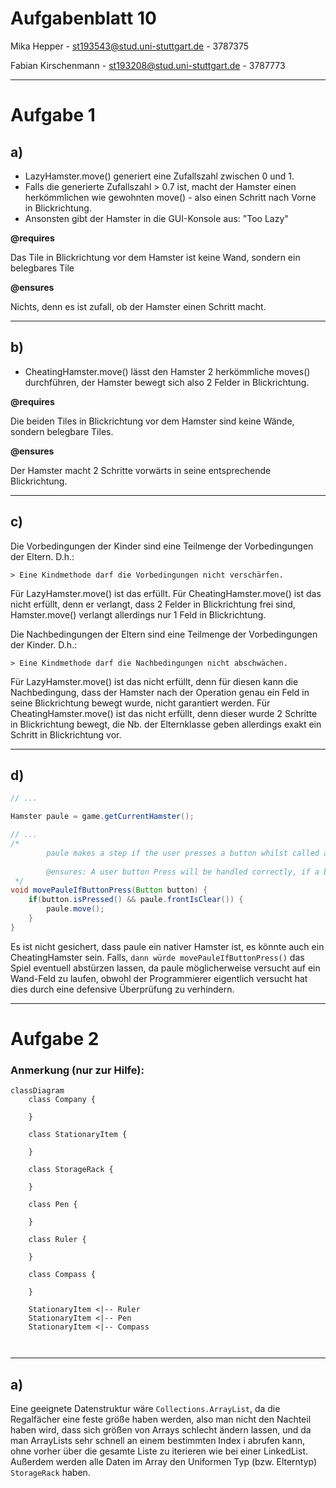 # Aufgabenblatt 10
Mika Hepper - st193543@stud.uni-stuttgart.de - 3787375

Fabian Kirschenmann - st193208@stud.uni-stuttgart.de - 3787773

---

# Aufgabe 1
## a)

- LazyHamster.move() generiert eine Zufallszahl zwischen 0 und 1.
- Falls die generierte Zufallszahl > 0.7 ist, macht der Hamster einen herkömmlichen wie gewohnten move() - also einen Schritt nach Vorne in Blickrichtung.
- Ansonsten gibt der Hamster in die GUI-Konsole aus: "Too Lazy"

**@requires**

Das Tile in Blickrichtung vor dem Hamster ist keine Wand, sondern ein belegbares Tile


**@ensures**

Nichts, denn es ist zufall, ob der Hamster einen Schritt macht.

---

## b)

- CheatingHamster.move() lässt den Hamster 2 herkömmliche moves() durchführen, der Hamster bewegt sich also 2 Felder in Blickrichtung.

**@requires**

Die beiden Tiles in Blickrichtung vor dem Hamster sind keine Wände, sondern belegbare Tiles.

**@ensures**

Der Hamster macht 2 Schritte vorwärts in seine entsprechende Blickrichtung.

---

## c)

Die Vorbedingungen der Kinder sind eine Teilmenge der Vorbedingungen der Eltern.
D.h.:

    > Eine Kindmethode darf die Vorbedingungen nicht verschärfen.

Für LazyHamster.move() ist das erfüllt.
Für CheatingHamster.move() ist das nicht erfüllt, denn er verlangt, dass 2 Felder in Blickrichtung frei sind, Hamster.move() verlangt allerdings nur 1 Feld in Blickrichtung.

Die Nachbedingungen der Eltern sind eine Teilmenge der Vorbedingungen der Kinder.
D.h.:

    > Eine Kindmethode darf die Nachbedingungen nicht abschwächen.

Für LazyHamster.move() ist das nicht erfüllt, denn für diesen kann die Nachbedingung, dass der Hamster nach der Operation genau ein Feld in seine Blickrichtung bewegt wurde, nicht garantiert werden.
Für CheatingHamster.move() ist das nicht erfüllt, denn dieser wurde 2 Schritte in Blickrichtung bewegt, die Nb. der Elternklasse geben allerdings exakt ein Schritt in Blickrichtung vor.

---

## d)

```java
// ...

Hamster paule = game.getCurrentHamster();

// ...
/*
        paule makes a step if the user presses a button whilst called and if the front is Clear.
        
        @ensures: A user button Press will be handled correctly, if a button was pressed, paule might move, if there's not a wall in front.
 */
void movePauleIfButtonPress(Button button) {
    if(button.isPressed() && paule.frontIsClear()) {
        paule.move();
    }
}
```

Es ist nicht gesichert, dass paule ein nativer Hamster ist, es könnte auch ein CheatingHamster sein.
Falls, ``dann würde movePauleIfButtonPress()`` das Spiel eventuell abstürzen lassen, da paule möglicherweise versucht auf ein Wand-Feld zu laufen,
obwohl der Programmierer eigentlich versucht hat dies durch eine defensive Überprüfung zu verhindern.

---

# Aufgabe 2

### Anmerkung (nur zur Hilfe):
```mermaid
classDiagram
    class Company {
        
    }
    
    class StationaryItem {
        
    }
    
    class StorageRack {
        
    }
    
    class Pen {
        
    }
    
    class Ruler {
        
    }
    
    class Compass {
        
    }
    
    StationaryItem <|-- Ruler
    StationaryItem <|-- Pen
    StationaryItem <|-- Compass
    
    
```

---

## a)
Eine geeignete Datenstruktur wäre ``Collections.ArrayList``, da die Regalfächer eine feste größe haben werden, also man nicht den Nachteil haben wird, dass sich größen von Arrays schlecht ändern lassen, und da man ArrayLists sehr schnell an einem bestimmten Index i abrufen kann, ohne vorher über die gesamte Liste zu iterieren wie bei einer LinkedList. Außerdem werden alle Daten im Array den Uniformen Typ (bzw. Elterntyp) ``StorageRack`` haben.


